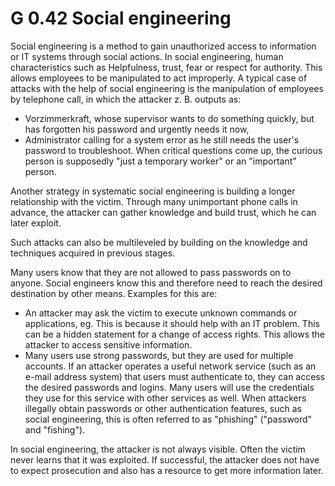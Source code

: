 G 0.42 Social engineering
=========================

Social engineering is a method to gain unauthorized access to information or IT systems through social actions. In social engineering, human characteristics such as Helpfulness, trust, fear or respect for authority. This allows employees to be manipulated to act improperly. A typical case of attacks with the help of social engineering is the manipulation of employees by telephone call, in which the attacker z. B. outputs as:

* Vorzimmerkraft, whose supervisor wants to do something quickly, but has forgotten his password and urgently needs it now,
* Administrator calling for a system error as he still needs the user's password to troubleshoot.
When critical questions come up, the curious person is supposedly "just a temporary worker" or an "important" person.

Another strategy in systematic social engineering is building a longer relationship with the victim. Through many unimportant phone calls in advance, the attacker can gather knowledge and build trust, which he can later exploit.

Such attacks can also be multileveled by building on the knowledge and techniques acquired in previous stages.

Many users know that they are not allowed to pass passwords on to anyone. Social engineers know this and therefore need to reach the desired destination by other means. Examples for this are:

* An attacker may ask the victim to execute unknown commands or applications, eg. This is because it should help with an IT problem. This can be a hidden statement for a change of access rights. This allows the attacker to access sensitive information.
* Many users use strong passwords, but they are used for multiple accounts. If an attacker operates a useful network service (such as an e-mail address system) that users must authenticate to, they can access the desired passwords and logins. Many users will use the credentials they use for this service with other services as well.
When attackers illegally obtain passwords or other authentication features, such as social engineering, this is often referred to as "phishing" ("password" and "fishing").

In social engineering, the attacker is not always visible. Often the victim never learns that it was exploited. If successful, the attacker does not have to expect prosecution and also has a resource to get more information later.
